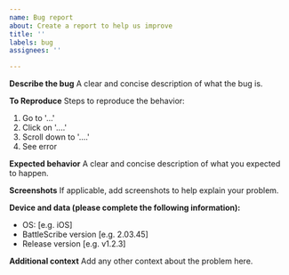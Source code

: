 ```yaml
---
name: Bug report
about: Create a report to help us improve
title: ''
labels: bug
assignees: ''

---
```


**Describe the bug**
A clear and concise description of what the bug is.

**To Reproduce**
Steps to reproduce the behavior:
1. Go to '...'
2. Click on '....'
3. Scroll down to '....'
4. See error

**Expected behavior**
A clear and concise description of what you expected to happen.

**Screenshots**
If applicable, add screenshots to help explain your problem.

**Device and data (please complete the following information):**
 - OS: [e.g. iOS]
 - BattleScribe version [e.g. 2.03.45]
 - Release version [e.g. v1.2.3]

**Additional context**
Add any other context about the problem here.
